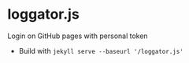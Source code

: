 # loggator.js
Login on GitHub pages with personal token

- Build with `jekyll serve --baseurl '/loggator.js'`
